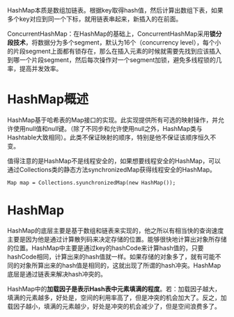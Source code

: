 HashMap本质是数组加链表。根据key取得hash值，然后计算出数组下表，如果多个key对应到同一个下标，就用链表串起来，新插入的在前面。

ConcurrentHashMap：在HashMap的基础上，ConcurrentHashMap采用**锁分段技术**，将数据分为多个segment，默认为16个（concurrency level），每个小的片段segment上面都有锁存在，那么在插入元素的时候就需要先找到应该插入到哪一个片段segment，然后每次操作对一个segment加锁，避免多线程锁的几率，提高并发效率。

# HashMap概述

HashMap基于哈希表的Map接口的实现。此实现提供所有可选的映射操作，并允许使用null值和null键。（除了不同步和允许使用null之外，HashMap类与Hashtable大致相同）。此类不保证映射的顺序，特别是他不保证该顺序恒久不变。

值得注意的是HashMap不是线程安全的，如果想要线程安全的HashMap，可以通过Collections类的静态方法synchronizedMap获得线程安全的HashMap。

```
Map map = Collections.syunchronizedMap(new HashMap());
```

# HashMap

HashMap的底层主要是基于数组和链表来实现的，他之所以有相当快的查询速度主要是因为他是通过计算散列码来决定存储的位置。能够很快地计算出对象所存储的位置。HashMap中主要是通过key的hashCode来计算hash值的，只要hashCode相同，计算出来的hash值就一样。如果存储的对象多了，就有可能不同的对象所算出来的hash值是相同的，这就出现了所谓的hash冲突。HashMap底层是通过链表来解决hash冲突的。

HashMap中的**加载因子是表示Hash表中元素填满的程度**。若：加载因子越大，填满的元素越多，好处是，空间的利用率高了，但是冲突的机会加大了。反之，加载因子越小，填满的元素越少，好处是冲突的机会减少了，但是空间浪费多了。